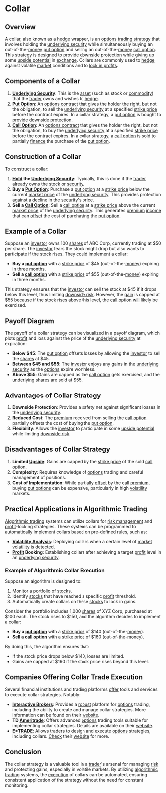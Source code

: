 # Collar

## Overview
A collar, also known as a [hedge](../h/hedge.md) wrapper, is an [options](../o/options.md) [trading strategy](../t/trading_strategy.md) that involves holding the [underlying security](../u/underlying_security.md) while simultaneously buying an out-of-the-[money](../m/money.md) [put option](../p/put.md) and selling an out-of-the-[money](../m/money.md) [call option](../c/call_option.md). This strategy is designed to provide downside protection while giving up some [upside potential](../u/upside_potential_in_trading.md) in [exchange](../e/exchange.md). Collars are commonly used to [hedge](../h/hedge.md) against volatile [market](../m/market.md) conditions and to [lock in profits](../l/lock_in_profits.md).

## Components of a Collar
1. **[Underlying Security](../u/underlying_security.md)**: This is the [asset](../a/asset.md) (such as stock or [commodity](../c/commodity.md)) that the [trader](../t/trader.md) owns and wishes to [hedge](../h/hedge.md).
2. **[Put Option](../p/put.md)**: An [options contract](../o/options_contract.md) that gives the holder the right, but not the obligation, to sell the [underlying security](../u/underlying_security.md) at a specified [strike price](../s/strike_price.md) before the contract expires. In a collar strategy, a [put option](../p/put.md) is bought to provide downside protection.
3. **[Call Option](../c/call_option.md)**: An [options contract](../o/options_contract.md) that gives the holder the right, but not the obligation, to buy the [underlying security](../u/underlying_security.md) at a specified [strike price](../s/strike_price.md) before the contract expires. In a collar strategy, a [call option](../c/call_option.md) is sold to partially [finance](../f/finance.md) the purchase of the [put option](../p/put.md).

## Construction of a Collar
To construct a collar:
1. **[Hold](../h/hold.md) the [Underlying Security](../u/underlying_security.md)**: Typically, this is done if the [trader](../t/trader.md) already owns the stock or [security](../s/security.md).
2. **Buy a [Put Option](../p/put.md)**: Purchase a [put option](../p/put.md) at a [strike price](../s/strike_price.md) below the current [market price](../m/market_price.md) of the [underlying security](../u/underlying_security.md). This provides protection against a decline in the [security](../s/security.md)'s price.
3. **Sell a [Call Option](../c/call_option.md)**: Sell a [call option](../c/call_option.md) at a [strike price](../s/strike_price.md) above the current [market price](../m/market_price.md) of the [underlying security](../u/underlying_security.md). This generates [premium](../p/premium.md) [income](../i/income.md) that can [offset](../o/offset.md) the cost of purchasing the [put option](../p/put.md).

## Example of a Collar
Suppose an [investor](../i/investor.md) owns 100 [shares](../s/shares.md) of ABC Corp, currently trading at $50 per share. The [investor](../i/investor.md) fears the stock might drop but also wants to participate if the stock rises. They could implement a collar:
- **Buy a [put option](../p/put.md)** with a [strike price](../s/strike_price.md) of $45 (out-of-the-[money](../m/money.md)) expiring in three months.
- **Sell a [call option](../c/call_option.md)** with a [strike price](../s/strike_price.md) of $55 (out-of-the-[money](../m/money.md)) expiring in three months.

This strategy ensures that the [investor](../i/investor.md) can sell the stock at $45 if it drops below this level, thus limiting [downside risk](../d/downside_risk.md). However, the [gain](../g/gain.md) is capped at $55 because if the stock rises above this level, the [call option](../c/call_option.md) [will](../w/will.md) likely be exercised.

## Payoff Diagram
The payoff of a collar strategy can be visualized in a payoff diagram, which plots [profit](../p/profit.md) and loss against the price of the [underlying security](../u/underlying_security.md) at expiration:

- **Below $45**: The [put option](../p/put.md) offsets losses by allowing the [investor](../i/investor.md) to sell the [shares](../s/shares.md) at $45.
- **Between $45 and $55**: The [investor](../i/investor.md) enjoys any gains in the [underlying security](../u/underlying_security.md) as the [options](../o/options.md) expire worthless.
- **Above $55**: Gains are capped as the [call option](../c/call_option.md) gets exercised, and the [underlying](../u/underlying.md) [shares](../s/shares.md) are sold at $55.

## Advantages of Collar Strategy
1. **Downside Protection**: Provides a safety net against significant losses in the [underlying security](../u/underlying_security.md).
2. **Reduced Cost**: The [premium](../p/premium.md) received from selling the [call option](../c/call_option.md) partially offsets the cost of buying the [put option](../p/put.md).
3. **Flexibility**: Allows the [investor](../i/investor.md) to participate in some [upside potential](../u/upside_potential_in_trading.md) while limiting [downside risk](../d/downside_risk.md).

## Disadvantages of Collar Strategy
1. **Limited [Upside](../u/upside.md)**: Gains are capped by the [strike price](../s/strike_price.md) of the sold [call option](../c/call_option.md).
2. **Complexity**: Requires knowledge of [options](../o/options.md) trading and careful management of positions.
3. **Cost of Implementation**: While partially [offset](../o/offset.md) by the call [premium](../p/premium.md), buying [put options](../p/put_options.md) can be expensive, particularly in high [volatility](../v/volatility.md) markets.

## Practical Applications in Algorithmic Trading
[Algorithmic trading](../a/accountability.md) systems can utilize collars for [risk management](../r/risk_management.md) and [profit](../p/profit.md)-locking strategies. These systems can be programmed to automatically implement collars based on pre-defined rules, such as:

- **[Volatility Analysis](../v/volatility_analysis.md)**: Deploying collars when a certain level of [market](../m/market.md) [volatility](../v/volatility.md) is detected.
- **[Profit](../p/profit.md) Booking**: Establishing collars after achieving a target [profit](../p/profit.md) level in an [underlying security](../u/underlying_security.md).

### Example of Algorithmic Collar Execution
Suppose an algorithm is designed to:
1. Monitor a portfolio of [stocks](../s/stock.md).
2. Identify [stocks](../s/stock.md) that have reached a specific [profit](../p/profit.md) threshold.
3. Automatically create collars on these [stocks](../s/stock.md) to lock in gains.

Consider the portfolio includes 1,000 [shares](../s/shares.md) of XYZ Corp, purchased at $100 each. The stock rises to $150, and the algorithm decides to implement a collar:
- **Buy a [put option](../p/put.md)** with a [strike price](../s/strike_price.md) of $140 (out-of-the-[money](../m/money.md)).
- **Sell a [call option](../c/call_option.md)** with a [strike price](../s/strike_price.md) of $160 (out-of-the-[money](../m/money.md)).

By doing this, the algorithm ensures that:
- If the stock price drops below $140, losses are limited.
- Gains are capped at $160 if the stock price rises beyond this level.

## Companies Offering Collar Trade Execution
Several financial institutions and trading platforms [offer](../o/offer.md) tools and services to execute collar strategies. Notably:

- **[Interactive Brokers](../i/interactive_brokers.md)**: Provides a [robust](../r/robust.md) platform for [options](../o/options.md) trading, including the ability to create and manage collar strategies. More information can be found on their [website](https://www.interactivebrokers.com).
- **TD [Ameritrade](../a/ameritrade.md)**: Offers advanced [options](../o/options.md) trading tools suitable for implementing collar strategies. Details are available on their [website](https://www.tdameritrade.com).
- **[E*TRADE](../e/e_trade.md)**: Allows traders to design and execute [options](../o/options.md) strategies, including collars. [Check](../c/check.md) their [website](https://us.etrade.com) for more.

## Conclusion
The collar strategy is a valuable tool in a [trader](../t/trader.md)'s arsenal for managing [risk](../r/risk.md) and protecting gains, especially in volatile markets. By utilizing [algorithmic trading](../a/accountability.md) systems, the [execution](../e/execution.md) of collars can be automated, ensuring consistent application of the strategy without the need for constant monitoring.